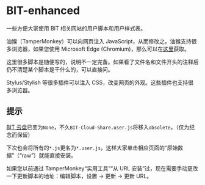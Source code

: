 # BIT-enhanced

一些方便大家使用 BIT 相关网站的用户脚本和用户样式表。

油猴（TamperMonkey）可以向网页注入 JavaScript，从而修改之。油猴支持很多浏览器，如果您使用 Microsoft Edge (Chromium)，那么可以在[这里](https://microsoftedge.microsoft.com/addons/detail/tampermonkey/iikmkjmpaadaobahmlepeloendndfphd)获取。

这里很多脚本是随便写的，说明不一定完备。如果看了文件名和文件开头的注释后仍不清楚某个脚本是干什么的，可以直接问。

Stylus/Stylish 等很多插件可以注入 CSS，改变网页的外观。这些插件也支持很多浏览器。

## 提示

[BIT 云盘](http://pan.bit.edu.cn/)已变为`None`，不久`BIT-Cloud-Share.user.js`将移入`obsolete`。（仅为纪念而保留）

下次也会将所有的`*.js`更名为`*.user.js`，这样大家单击相应页面的“原始数据”（“raw”）就能直接安装。

如果您以前通过 TamperMonkey“实用工具”“从 URL 安装”过，现在需要手动更改一下更新脚本的地址：编辑脚本，设置 → 更新 → 更新 URL。
